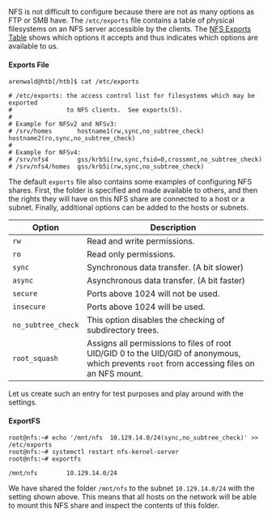
NFS is not difficult to configure because there are not as many options as FTP or SMB have. The `/etc/exports` file contains a table of physical filesystems on an NFS server accessible by the clients. The [NFS Exports Table](http://manpages.ubuntu.com/manpages/trusty/man5/exports.5.html) shows which options it accepts and thus indicates which options are available to us.

#### Exports File

```shell-session
arenwald@htb[/htb]$ cat /etc/exports 

# /etc/exports: the access control list for filesystems which may be exported
#               to NFS clients.  See exports(5).
#
# Example for NFSv2 and NFSv3:
# /srv/homes       hostname1(rw,sync,no_subtree_check) hostname2(ro,sync,no_subtree_check)
#
# Example for NFSv4:
# /srv/nfs4        gss/krb5i(rw,sync,fsid=0,crossmnt,no_subtree_check)
# /srv/nfs4/homes  gss/krb5i(rw,sync,no_subtree_check)
```

The default `exports` file also contains some examples of configuring NFS shares. First, the folder is specified and made available to others, and then the rights they will have on this NFS share are connected to a host or a subnet. Finally, additional options can be added to the hosts or subnets.

|**Option**|**Description**|
|---|---|
|`rw`|Read and write permissions.|
|`ro`|Read only permissions.|
|`sync`|Synchronous data transfer. (A bit slower)|
|`async`|Asynchronous data transfer. (A bit faster)|
|`secure`|Ports above 1024 will not be used.|
|`insecure`|Ports above 1024 will be used.|
|`no_subtree_check`|This option disables the checking of subdirectory trees.|
|`root_squash`|Assigns all permissions to files of root UID/GID 0 to the UID/GID of anonymous, which prevents `root` from accessing files on an NFS mount.|

Let us create such an entry for test purposes and play around with the settings.

#### ExportFS

```shell-session
root@nfs:~# echo '/mnt/nfs  10.129.14.0/24(sync,no_subtree_check)' >> /etc/exports
root@nfs:~# systemctl restart nfs-kernel-server 
root@nfs:~# exportfs

/mnt/nfs      	10.129.14.0/24
```

We have shared the folder `/mnt/nfs` to the subnet `10.129.14.0/24` with the setting shown above. This means that all hosts on the network will be able to mount this NFS share and inspect the contents of this folder.